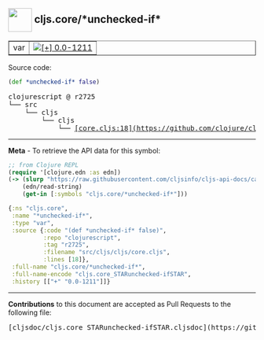 ## <img width="48px" valign="middle" src="http://i.imgur.com/Hi20huC.png"> cljs.core/\*unchecked-if\*

 <table border="1">
<tr>

<td>var</td>
<td><a href="https://github.com/cljsinfo/cljs-api-docs/tree/0.0-1211"><img valign="middle" alt="[+] 0.0-1211" src="https://img.shields.io/badge/+-0.0--1211-lightgrey.svg"></a> </td>
</tr>
</table>






Source code:

```clj
(def *unchecked-if* false)
```

 <pre>
clojurescript @ r2725
└── src
    └── cljs
        └── cljs
            └── <ins>[core.cljs:18](https://github.com/clojure/clojurescript/blob/r2725/src/cljs/cljs/core.cljs#L18)</ins>
</pre>


---

__Meta__ - To retrieve the API data for this symbol:

```clj
;; from Clojure REPL
(require '[clojure.edn :as edn])
(-> (slurp "https://raw.githubusercontent.com/cljsinfo/cljs-api-docs/catalog/cljs-api.edn")
    (edn/read-string)
    (get-in [:symbols "cljs.core/*unchecked-if*"]))
```

```clj
{:ns "cljs.core",
 :name "*unchecked-if*",
 :type "var",
 :source {:code "(def *unchecked-if* false)",
          :repo "clojurescript",
          :tag "r2725",
          :filename "src/cljs/cljs/core.cljs",
          :lines [18]},
 :full-name "cljs.core/*unchecked-if*",
 :full-name-encode "cljs.core_STARunchecked-ifSTAR",
 :history [["+" "0.0-1211"]]}

```

---

__Contributions__ to this document are accepted as Pull Requests to the following file:

 <pre>
[cljsdoc/cljs.core_STARunchecked-ifSTAR.cljsdoc](https://github.com/cljsinfo/cljs-api-docs/blob/master/cljsdoc/cljs.core_STARunchecked-ifSTAR.cljsdoc)
</pre>

